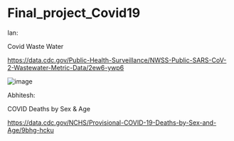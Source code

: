 # Final_project_Covid19



Ian:

Covid Waste Water

https://data.cdc.gov/Public-Health-Surveillance/NWSS-Public-SARS-CoV-2-Wastewater-Metric-Data/2ew6-ywp6

![image](https://user-images.githubusercontent.com/68198233/165418800-78e1daa2-5167-4400-9e15-475f99f2ad00.png)



Abhitesh:

COVID Deaths by Sex & Age

https://data.cdc.gov/NCHS/Provisional-COVID-19-Deaths-by-Sex-and-Age/9bhg-hcku
